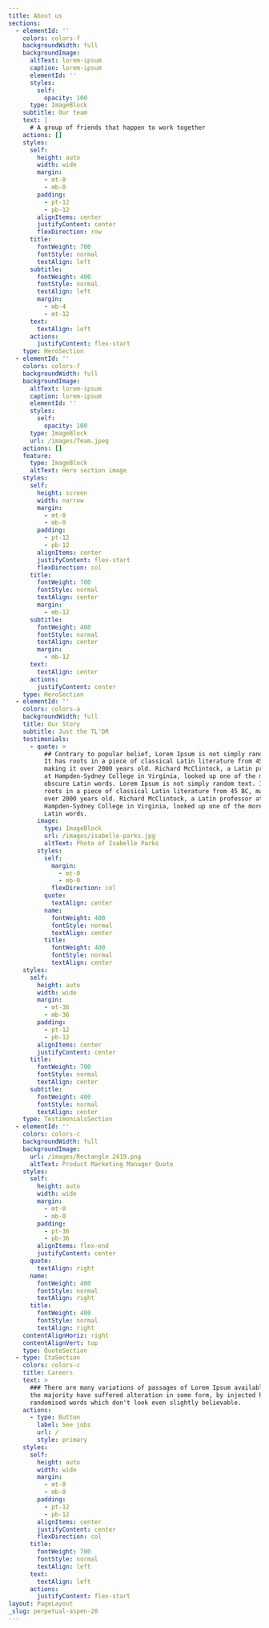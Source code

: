```yaml
---
title: About us
sections:
  - elementId: ''
    colors: colors-f
    backgroundWidth: full
    backgroundImage:
      altText: lorem-ipsum
      caption: lorem-ipsum
      elementId: ''
      styles:
        self:
          opacity: 100
      type: ImageBlock
    subtitle: Our team
    text: |
      # A group of friends that happen to work together
    actions: []
    styles:
      self:
        height: auto
        width: wide
        margin:
          - mt-0
          - mb-0
        padding:
          - pt-12
          - pb-12
        alignItems: center
        justifyContent: center
        flexDirection: row
      title:
        fontWeight: 700
        fontStyle: normal
        textAlign: left
      subtitle:
        fontWeight: 400
        fontStyle: normal
        textAlign: left
        margin:
          - mb-4
          - mt-12
      text:
        textAlign: left
      actions:
        justifyContent: flex-start
    type: HeroSection
  - elementId: ''
    colors: colors-f
    backgroundWidth: full
    backgroundImage:
      altText: lorem-ipsum
      caption: lorem-ipsum
      elementId: ''
      styles:
        self:
          opacity: 100
      type: ImageBlock
      url: /images/Team.jpeg
    actions: []
    feature:
      type: ImageBlock
      altText: Hero section image
    styles:
      self:
        height: screen
        width: narrow
        margin:
          - mt-0
          - mb-0
        padding:
          - pt-12
          - pb-12
        alignItems: center
        justifyContent: flex-start
        flexDirection: col
      title:
        fontWeight: 700
        fontStyle: normal
        textAlign: center
        margin:
          - mb-12
      subtitle:
        fontWeight: 400
        fontStyle: normal
        textAlign: center
        margin:
          - mb-12
      text:
        textAlign: center
      actions:
        justifyContent: center
    type: HeroSection
  - elementId: ''
    colors: colors-a
    backgroundWidth: full
    title: Our Story
    subtitle: Just the TL'DR
    testimonials:
      - quote: >
          ## Contrary to popular belief, Lorem Ipsum is not simply random text.
          It has roots in a piece of classical Latin literature from 45 BC,
          making it over 2000 years old. Richard McClintock, a Latin professor
          at Hampden-Sydney College in Virginia, looked up one of the more
          obscure Latin words. Lorem Ipsum is not simply random text. It has
          roots in a piece of classical Latin literature from 45 BC, making it
          over 2000 years old. Richard McClintock, a Latin professor at
          Hampden-Sydney College in Virginia, looked up one of the more obscure
          Latin words.
        image:
          type: ImageBlock
          url: /images/isabelle-parks.jpg
          altText: Photo of Isabelle Parks
        styles:
          self:
            margin:
              - mt-0
              - mb-0
            flexDirection: col
          quote:
            textAlign: center
          name:
            fontWeight: 400
            fontStyle: normal
            textAlign: center
          title:
            fontWeight: 400
            fontStyle: normal
            textAlign: center
    styles:
      self:
        height: auto
        width: wide
        margin:
          - mt-36
          - mb-36
        padding:
          - pt-12
          - pb-12
        alignItems: center
        justifyContent: center
      title:
        fontWeight: 700
        fontStyle: normal
        textAlign: center
      subtitle:
        fontWeight: 400
        fontStyle: normal
        textAlign: center
    type: TestimonialsSection
  - elementId: ''
    colors: colors-c
    backgroundWidth: full
    backgroundImage:
      url: /images/Rectangle 2419.png
      altText: Product Marketing Manager Quote
    styles:
      self:
        height: auto
        width: wide
        margin:
          - mt-0
          - mb-0
        padding:
          - pt-36
          - pb-36
        alignItems: flex-end
        justifyContent: center
      quote:
        textAlign: right
      name:
        fontWeight: 400
        fontStyle: normal
        textAlign: right
      title:
        fontWeight: 400
        fontStyle: normal
        textAlign: right
    contentAlignHoriz: right
    contentAlignVert: top
    type: QuoteSection
  - type: CtaSection
    colors: colors-c
    title: Careers
    text: >
      ### There are many variations of passages of Lorem Ipsum available, but
      the majority have suffered alteration in some form, by injected humour, or
      randomised words which don't look even slightly believable.
    actions:
      - type: Button
        label: See jobs
        url: /
        style: primary
    styles:
      self:
        height: auto
        width: wide
        margin:
          - mt-0
          - mb-0
        padding:
          - pt-12
          - pb-12
        alignItems: center
        justifyContent: center
        flexDirection: col
      title:
        fontWeight: 700
        fontStyle: normal
        textAlign: left
      text:
        textAlign: left
      actions:
        justifyContent: flex-start
layout: PageLayout
_slug: perpetual-aspen-28
---
```

